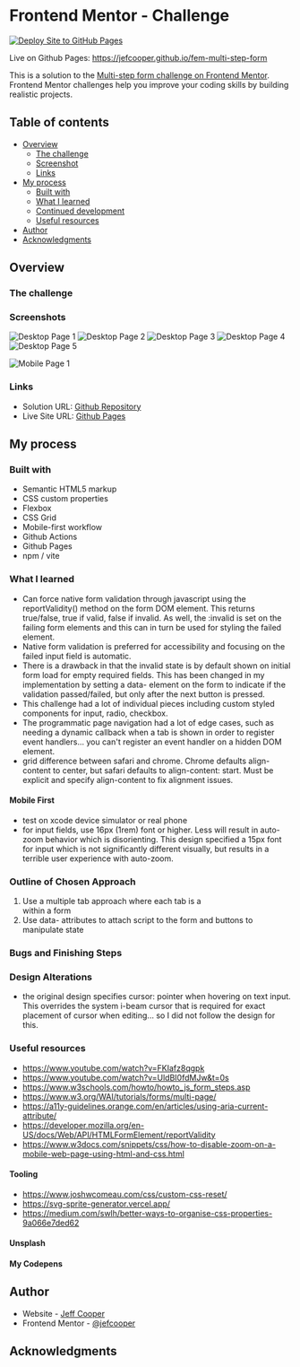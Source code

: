 # Frontend Mentor - Challenge

[![Deploy Site to GitHub Pages](https://github.com/jefcooper/fem-multi-step-form/actions/workflows/static.yml/badge.svg)](https://github.com/jefcooper/fem-multi-step-form/actions/workflows/static.yml)

Live on Github Pages: https://jefcooper.github.io/fem-multi-step-form

This is a solution to the [Multi-step form challenge on Frontend Mentor](https://www.frontendmentor.io/challenges/multistep-form-YVAnSdqQBJ). Frontend Mentor challenges help you improve your coding skills by building realistic projects.

## Table of contents

- [Overview](#overview)
  - [The challenge](#the-challenge)
  - [Screenshot](#screenshot)
  - [Links](#links)
- [My process](#my-process)
  - [Built with](#built-with)
  - [What I learned](#what-i-learned)
  - [Continued development](#continued-development)
  - [Useful resources](#useful-resources)
- [Author](#author)
- [Acknowledgments](#acknowledgments)

## Overview

### The challenge

### Screenshots

![Desktop Page 1](./screenshots/screenshot-desktop-page-1.webp)
![Desktop Page 2](./screenshots/screenshot-desktop-page-2.webp)
![Desktop Page 3](./screenshots/screenshot-desktop-page-3.webp)
![Desktop Page 4](./screenshots/screenshot-desktop-page-4.webp)
![Desktop Page 5](./screenshots/screenshot-desktop-page-5.webp)

![Mobile Page 1](./screenshots/screenshot-mobile.webp)

### Links

- Solution URL: [Github Repository](https://github.com/jefcooper/fem-multi-step-form)
- Live Site URL: [Github Pages](https://jefcooper.github.io/fem-multi-step-form)

## My process

### Built with

- Semantic HTML5 markup
- CSS custom properties
- Flexbox
- CSS Grid
- Mobile-first workflow
- Github Actions
- Github Pages
- npm / vite

### What I learned

- Can force native form validation through javascript using the reportValidity() method on the form DOM element. This returns true/false, true if valid, false if invalid. As well, the :invalid is set on the failing form elements and this can in turn be used for styling the failed element.
- Native form validation is preferred for accessibility and focusing on the failed input field is automatic.
- There is a drawback in that the invalid state is by default shown on initial form load for empty required fields. This has been changed in my implementation by setting a data- element on the form to indicate if the validation passed/failed, but only after the next button is pressed.
- This challenge had a lot of individual pieces including custom styled components for input, radio, checkbox.
- The programmatic page navigation had a lot of edge cases, such as needing a dynamic callback when a tab is shown in order to register event handlers... you can't register an event handler on a hidden DOM element.
- grid difference between safari and chrome. Chrome defaults align-content to center, but safari defaults to align-content: start. Must be explicit and specify align-content to fix alignment issues.

#### Mobile First

- test on xcode device simulator or real phone
- for input fields, use 16px (1rem) font or higher. Less will result in auto-zoom behavior which is disorienting. This design specified a 15px font for input which is not significantly different visually, but results in a terrible user experience with auto-zoom.

### Outline of Chosen Approach

1. Use a multiple tab approach where each tab is a <section> within a form
2. Use data- attributes to attach script to the form and buttons to manipulate state

### Bugs and Finishing Steps

### Design Alterations

- the original design specifies cursor: pointer when hovering on text input. This overrides the system i-beam cursor that is required for exact placement of cursor when editing... so I did not follow the design for this.

### Useful resources

- https://www.youtube.com/watch?v=FKIafz8qgpk
- https://www.youtube.com/watch?v=UldBI0fdMJw&t=0s
- https://www.w3schools.com/howto/howto_js_form_steps.asp
- https://www.w3.org/WAI/tutorials/forms/multi-page/
- https://a11y-guidelines.orange.com/en/articles/using-aria-current-attribute/
- https://developer.mozilla.org/en-US/docs/Web/API/HTMLFormElement/reportValidity
- https://www.w3docs.com/snippets/css/how-to-disable-zoom-on-a-mobile-web-page-using-html-and-css.html

#### Tooling

- https://www.joshwcomeau.com/css/custom-css-reset/
- https://svg-sprite-generator.vercel.app/
- https://medium.com/swlh/better-ways-to-organise-css-properties-9a066e7ded62

#### Unsplash

#### My Codepens

## Author

- Website - [Jeff Cooper](https://jefcooper.github.io)
- Frontend Mentor - [@jefcooper](https://www.frontendmentor.io/profile/jefcooper)

## Acknowledgments
